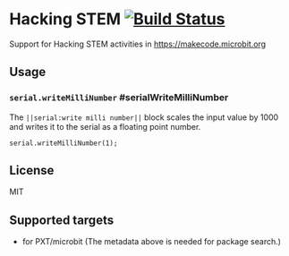 # Hacking STEM [![Build Status](https://travis-ci.org/Microsoft/pxt-hacking-stem.svg?branch=master)](https://travis-ci.org/Microsoft/pxt-hacking-stem)

Support for Hacking STEM activities in https://makecode.microbit.org

## Usage

### ``serial.writeMilliNumber`` #serialWriteMilliNumber

The ``||serial:write milli number||`` block scales the input value by 1000 and writes it to the serial as a floating point number.

```sig
serial.writeMilliNumber(1);
```

## License

MIT

## Supported targets

* for PXT/microbit
(The metadata above is needed for package search.)

